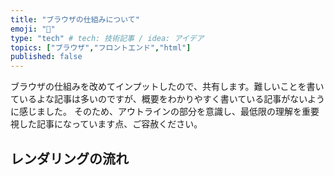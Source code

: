 ```yaml
---
title: "ブラウザの仕組みについて"
emoji: "👺"
type: "tech" # tech: 技術記事 / idea: アイデア
topics: ["ブラウザ","フロントエンド","html"]
published: false
---
```


ブラウザの仕組みを改めてインプットしたので、共有します。難しいことを書いているよな記事は多いのですが、概要をわかりやすく書いている記事がないように感じました。
そのため、アウトラインの部分を意識し、最低限の理解を重要視した記事になっています点、ご容赦ください。


## レンダリングの流れ


